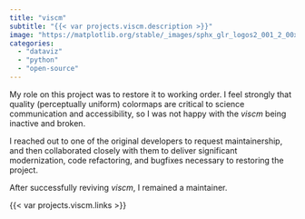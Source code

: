 ```yaml
---
title: "viscm"
subtitle: "{{< var projects.viscm.description >}}"
image: "https://matplotlib.org/stable/_images/sphx_glr_logos2_001_2_00x.png"
categories:
  - "dataviz"
  - "python"
  - "open-source"
---
```


My role on this project was to restore it to working order. I feel strongly that quality
(perceptually uniform) colormaps are critical to science communication and
accessibility, so I was not happy with the _viscm_ being inactive and broken.

I reached out to one of the original developers to request maintainership, and then
collaborated closely with them to deliver significant modernization, code refactoring,
and bugfixes necessary to restoring the project.

After successfully reviving _viscm_, I remained a maintainer.

{{< var projects.viscm.links >}}
